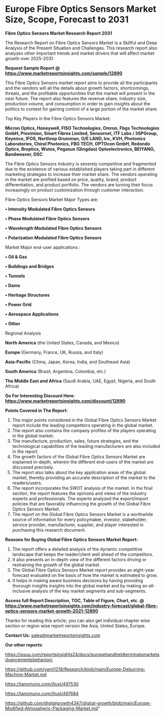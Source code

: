 # Europe Fibre Optics Sensors Market Size, Scope, Forecast to 2031

<strong>Fibre Optics Sensors Market Research Report 2031</strong>

The Research Report on Fibre Optics Sensors Market is a Skillful and Deep Analysis of the Present Situation and Challenges. This research report also analyzes other important trends and market drivers that will affect market growth over 2025-2031.

<strong>Request Sample Report @ <a href=https://www.marketreportsinsights.com/sample/12890>https://www.marketreportsinsights.com/sample/12890</a></strong>

This Fibre Optics Sensors market report aims to provide all the participants and the vendors will all the details about growth factors, shortcomings, threats, and the profitable opportunities that the market will present in the near future. The report also features the revenue share, industry size, production volume, and consumption in order to gain insights about the politics to contest for gaining control of a large portion of the market share.

Top Key Players in the Fibre Optics Sensors Market:

<strong>Micron Optics, Honeywell, FISO Technologies, Omron, Fbgs Technologies GmbH, Proximion, Smart Fibres Limited, Sensornet, ITF Labs / 3SPGroup, Keyence, IFOS, Northrop Grumman, O/E LAND, Inc, KVH, Photonics Laboratories, Chiral Photonics, FBG TECH, OPTOcon GmbH, Redondo Optics, Broptics, Wutos, Pegasus (Qingdao) Optoelectronics, BEIYANG, Bandweaver, DSC</strong>

The Fibre Optics Sensors Industry is severely competitive and fragmented due to the existence of various established players taking part in different marketing strategies to increase their market share. The vendors operating in the market are profiled based on price, quality, brand, product differentiation, and product portfolio. The vendors are turning their focus increasingly on product customization through customer interaction.

Fibre Optics Sensors Market Major Types are:

<strong>• Intensity Modulated Fibre Optics Sensors

• Phase Modulated Fibre Optics Sensors

• Wavelength Modulated Fibre Optics Sensors

• Polarization Modulated Fibre Optics Sensors</strong>

Market Major end-user applications :

<strong>• Oil & Gas

• Buildings and Bridges

• Tunnels

• Dams

• Heritage Structures

• Power Grid

• Aerospace Applications

• Other</strong>

Regional Analysis

</u><strong><b>North America</b></strong> (the United States, Canada, and Mexico)

<strong><b>Europe </b></strong>(Germany, France, UK, Russia, and Italy)

<strong><b>Asia-Pacific</b></strong> (China, Japan, Korea, India, and Southeast Asia)

<strong><b>South America</b></strong> (Brazil, Argentina, Colombia, etc.)

<strong><b>The Middle East and Africa</b></strong> (Saudi Arabia, UAE, Egypt, Nigeria, and South Africa)

<strong>Go For Interesting Discount Here: <a href=https://www.marketreportsinsights.com/discount/12890>https://www.marketreportsinsights.com/discount/12890</a></strong>

<strong>Points Covered in The Report:</strong>
<ol>
  <li>The major points considered in the Global Fibre Optics Sensors Market report include the leading competitors operating in the global market.</li>
  <li>The report also contains the company profiles of the players operating in the global market.</li>
  <li>The manufacture, production, sales, future strategies, and the technological capabilities of the leading manufacturers are also included in the report.</li>
  <li>The growth factors of the Global Fibre Optics Sensors Market are explained in-depth, wherein the different end-users of the market are discussed precisely.</li>
  <li>The report also talks about the key application areas of the global market, thereby providing an accurate description of the market to the readers/users.</li>
  <li>The report incorporates the SWOT analysis of the market. In the final section, the report features the opinions and views of the industry experts and professionals. The experts analyzed the export/import policies that are favorably influencing the growth of the Global Fibre Optics Sensors Market.</li>
  <li>The report on the Global Fibre Optics Sensors Market is a worthwhile source of information for every policymaker, investor, stakeholder, service provider, manufacturer, supplier, and player interested in purchasing this research document.</li>
</ol>
<strong>Reasons for Buying Global Fibre Optics Sensors Market Report:</strong>

<ol>
  <li>The report offers a detailed analysis of the dynamic competitive landscape that keeps the reader/client well ahead of the competitors.</li>
  <li>It also presents an in-depth view of the different factors driving or restraining the growth of the global market.</li>
  <li>The Global Fibre Optics Sensors Market report provides an eight-year forecast evaluated on the basis of how the market is estimated to grow.</li>
  <li>It helps in making aware business decisions by having providing thorough insights insights into the global market and by making an all-inclusive analysis of the key market segments and sub-segments.</li>
</ol>
<strong>Access full Report Description, TOC, Table of Figure, Chart, etc. @ <a href=https://www.marketreportsinsights.com/industry-forecast/global-fibre-optics-sensors-market-growth-2021-12890>https://www.marketreportsinsights.com/industry-forecast/global-fibre-optics-sensors-market-growth-2021-12890</a></strong>


Thanks for reading this article; you can also get individual chapter wise section or region wise report version like Asia, United States, Europe.

<strong>Contact Us:</strong>
sales@marketreportsinsights.com

<strong>Our other reports:</strong>

<a href=https://issuu.com/reportsinsights24/docs/europehandheldterminalsmarketadvancementsbehaviorc>https://issuu.com/reportsinsights24/docs/europehandheldterminalsmarketadvancementsbehaviorc</a>

<a href=https://github.com/yami1218/Research/blob/main/Europe-Deburring-Machine-Market.md>https://github.com/yami1218/Research/blob/main/Europe-Deburring-Machine-Market.md</a>

<a href=https://tanomuno.com/illust/497530>https://tanomuno.com/illust/497530</a>

<a href=https://tanomuno.com/illust/497684>https://tanomuno.com/illust/497684</a>

<a href=https://github.com/digitalgrowth4347/digital-growth/blob/main/Europe-Modified-Atmospheric-Packaging-Market.md>https://github.com/digitalgrowth4347/digital-growth/blob/main/Europe-Modified-Atmospheric-Packaging-Market.md</a>"
